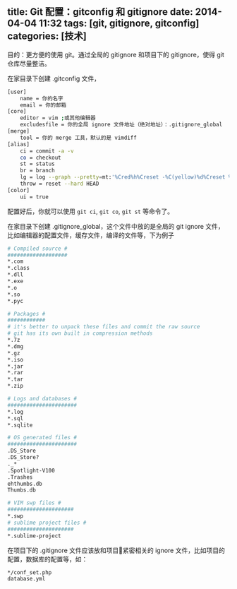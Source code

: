 title: Git 配置：gitconfig 和 gitignore
date: 2014-04-04 11:32
tags: [git, gitignore, gitconfig] 
categories: [技术]
---

目的：更方便的使用 git。通过全局的 gitignore 和项目下的 gitignore，使得 git 仓库尽量整洁。

<!--more-->

在家目录下创建 .gitconfig 文件，

``` bash
[user]
	name = 你的名字
	email = 你的邮箱
[core]
    editor = vim ;或其他编辑器
    excludesfile = 你的全局 ignore 文件地址（绝对地址）：.gitignore_global
[merge]
    tool = 你的 merge 工具，默认的是 vimdiff
[alias]
    ci = commit -a -v
    co = checkout
    st = status
    br = branch
    lg = log --graph --pretty=mt:'%Cred%h%Creset -%C(yellow)%d%Creset %s %Cgreen(%cr) %C(bold blue)<%an>%Creset' --abbrev-commit --
    throw = reset --hard HEAD
[color]
    ui = true
```

配置好后，你就可以使用 `git ci`, `git co`, `git st` 等命令了。

在家目录下创建 .gitignore_global，这个文件中放的是全局的 git ignore 文件，比如编辑器的配置文件，缓存文件，编译的文件等，下为例子

``` bash
# Compiled source #
###################
*.com
*.class
*.dll
*.exe
*.o
*.so
*.pyc

# Packages #
############
# it's better to unpack these files and commit the raw source
# git has its own built in compression methods
*.7z
*.dmg
*.gz
*.iso
*.jar
*.rar
*.tar
*.zip

# Logs and databases #
######################
*.log
*.sql
*.sqlite

# OS generated files #
######################
.DS_Store
.DS_Store?
._*
.Spotlight-V100
.Trashes
ehthumbs.db
Thumbs.db

# VIM swp files #
#####################
*.swp
# sublime project files #
#####################
*.sublime-project
```

在项目下的 .gitignore 文件应该放和项目紧密相关的 ignore 文件，比如项目的配置，数据库的配置等，如：

```bash
*/conf_set.php
database.yml
```
